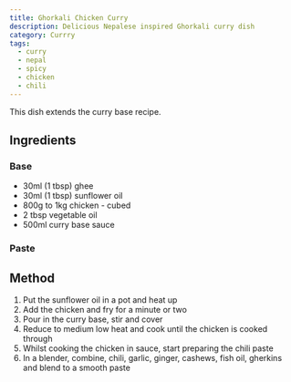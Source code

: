 ```yaml
---
title: Ghorkali Chicken Curry
description: Delicious Nepalese inspired Ghorkali curry dish
category: Currry
tags:
  - curry
  - nepal
  - spicy
  - chicken
  - chili
---
```


This dish extends the <nuxt-link to="./curry-base">curry base</nuxt-link>
recipe.

## Ingredients

### Base

- 30ml (1 tbsp) ghee
- 30ml (1 tbsp) sunflower oil
- 800g to 1kg chicken - cubed
- 2 tbsp vegetable oil
- 500ml curry base sauce

### Paste

## Method

1. Put the sunflower oil in a pot and heat up
2. Add the chicken and fry for a minute or two
3. Pour in the curry base, stir and cover
4. Reduce to medium low heat and cook until the chicken is cooked through
5. Whilst cooking the chicken in sauce, start preparing the chili paste
6. In a blender, combine, chili, garlic, ginger, cashews, fish oil, gherkins and
   blend to a smooth paste
